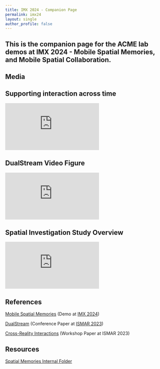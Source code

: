 ```yaml
---
title: IMX 2024 - Companion Page
permalink: imx24
layout: single
author_profile: false
---
```


This is the companion page for the ACME lab demos at IMX 2024 - **Mobile Spatial Memories**, and **Mobile Spatial Collaboration**.
---

## Media

## Supporting interaction across time

<iframe class = "video" src="https://www.youtube.com/embed/98K4GmJZxaA?si=SeGYAw4-tUboNK-m" frameborder="0" allow="accelerometer; autoplay; encrypted-media; gyroscope; picture-in-picture" allowfullscreen></iframe>

<br>

## DualStream Video Figure

<iframe class = "video" src="https://www.youtube.com/embed/6qVRXFbG7rY" frameborder="0" allow="accelerometer; autoplay; encrypted-media; gyroscope; picture-in-picture" allowfullscreen></iframe>

<br>

## Spatial Investigation Study Overview

<iframe class = "video" src="https://www.youtube.com/embed/ksULumMfoek" frameborder="0" allow="accelerometer; autoplay; encrypted-media; gyroscope; picture-in-picture" allowfullscreen></iframe>

## References

[Mobile Spatial Memories](/assets/documents/papers/imx2024memories.pdf) (Demo at [IMX 2024](https://imx.acm.org/2024/))

[DualStream](/assets/documents/papers/ismar2023dualstream.pdf) (Conference Paper at [ISMAR 2023](https://ismar23.org/))

[Cross-Reality Interactions](/assets/documents/papers/ismar2023crossreality.pdf) (Workshop Paper at ISMAR 2023)


## Resources

[Spatial Memories Internal Folder](https://o365coloradoedu-my.sharepoint.com/:f:/g/personal/riva3436_colorado_edu/EhvRHq90s89Djh_Hes1YniABuV--d3G9DN-kH6e64Rh8Qw?e=5K9DgU)

